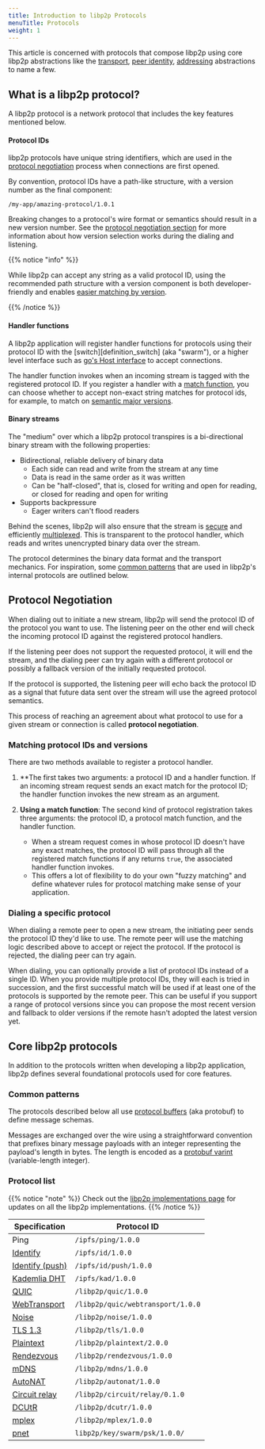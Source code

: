 ```yaml
---
title: Introduction to libp2p Protocols
menuTitle: Protocols
weight: 1
---
```


This article is concerned with protocols that compose libp2p
using core libp2p abstractions like the [transport](/concepts/transport), 
[peer identity](/concepts/peers#peer-id/), [addressing](/concepts/addressing/) 
abstractions to name a few. 

## What is a libp2p protocol?

A libp2p protocol is a network protocol that includes
the key features mentioned below.

#### Protocol IDs

libp2p protocols have unique string identifiers, which are used in the 
[protocol negotiation](#protocol-negotiation) process when connections are first opened.

By convention, protocol IDs have a path-like structure, with a version number as the 
final component:

```
/my-app/amazing-protocol/1.0.1
```

Breaking changes to a protocol's wire format or semantics should result in a new 
version number. See the [protocol negotiation section](#protocol-neotiation) for more 
information about how version selection works during the dialing and listening.

{{% notice "info" %}}

While libp2p can accept any string as a valid protocol ID,
using the recommended path structure with a version component is both
developer-friendly and enables [easier matching by version](#match-using-semver).

{{% /notice %}}

#### Handler functions

A libp2p application will register handler functions 
for protocols using their protocol ID with the
[switch][definition_switch] (aka "swarm"), or a higher level interface such as 
[go's Host interface](https://github.com/libp2p/go-libp2p-core/blob/master/host/host.go) 
to accept connections.

The handler function invokes when an incoming stream is tagged with 
the registered protocol ID. If you register a handler with a 
[match function](#matching-protocol-ids-and-versions), you can choose whether
to accept non-exact string matches for protocol ids, for example, to match 
on [semantic major versions](#match-using-semver).

#### Binary streams

The "medium" over which a libp2p protocol transpires is a bi-directional binary stream 
with the following properties:

- Bidirectional, reliable delivery of binary data
  - Each side can read and write from the stream at any time
  - Data is read in the same order as it was written
  - Can be "half-closed", that is, closed for writing and open for reading, or closed 
    for reading and open for writing
- Supports backpressure
  - Eager writers can't flood readers

Behind the scenes, libp2p will also ensure that the stream is 
[secure](/concepts/secure-comms/) and efficiently
[multiplexed](/concepts/stream-multiplexing/). This is transparent to the protocol 
handler, which reads and writes unencrypted binary data over the stream.

The protocol determines the binary data format and the transport mechanics. 
For inspiration, some [common patterns](#common-patterns) that are used in libp2p's 
internal protocols are outlined below.

## Protocol Negotiation

When dialing out to initiate a new stream, libp2p will send the protocol ID of the 
protocol you want to use. The listening peer on the other end will check the incoming 
protocol ID against the registered protocol handlers.

If the listening peer does not support the requested protocol, it will end the stream, 
and the dialing peer can try again with a different protocol or possibly a fallback 
version of the initially requested protocol.

If the protocol is supported, the listening peer will echo back the protocol ID as 
a signal that future data sent over the stream will use the agreed protocol semantics.

This process of reaching an agreement about what protocol to use for a given stream 
or connection is called **protocol negotiation**.

### Matching protocol IDs and versions

There are two methods available to register a protocol handler.

1. **The first takes two arguments: a protocol ID and a handler function. If an incoming 
stream request sends an exact match for the protocol ID; the handler function invokes 
the new stream as an argument.

2. **Using a match function**: The second kind of protocol registration takes three arguments: 
   the protocol ID, a protocol match function, and the handler function.
   - When a stream request comes in whose protocol ID doesn't have any exact matches, 
     the protocol ID will pass through all the registered match functions if any returns 
     `true`, the associated handler function invokes.
   - This offers a lot of flexibility to do your own "fuzzy matching" and define 
     whatever rules for protocol matching make sense of your application.

### Dialing a specific protocol

When dialing a remote peer to open a new stream, the initiating peer sends the protocol 
ID they'd like to use. The remote peer will use the matching logic described above to 
accept or reject the protocol. If the protocol is rejected, the dialing peer can try again.

When dialing, you can optionally provide a list of protocol IDs instead of a single ID. 
When you provide multiple protocol IDs, they will each is tried in succession, and the 
first successful match will be used if at least one of the protocols is supported by the 
remote peer. This can be useful if you support a range of protocol versions since you can 
propose the most recent version and fallback to older versions if the remote hasn't adopted 
the latest version yet.

## Core libp2p protocols

In addition to the protocols written when developing a libp2p application, libp2p defines 
several foundational protocols used for core features.

### Common patterns

The protocols described below all use 
[protocol buffers](https://developers.google.com/protocol-buffers/) 
(aka protobuf) to define message schemas.

Messages are exchanged over the wire using a straightforward convention that prefixes 
binary message payloads with an integer representing the payload's length in bytes. The
length is encoded as a 
[protobuf varint](https://developers.google.com/protocol-buffers/docs/encoding#varints) 
(variable-length integer).

### Protocol list

{{% notice "note" %}}
Check out the [libp2p implementations page](https://libp2p.io/implementations/) for 
updates on all the libp2p implementations.
{{% /notice %}}

| **Specification**                                                                         | **Protocol ID**                   |
|-------------------------------------------------------------------------------------------|-----------------------------------|
| Ping                                                                                      | `/ipfs/ping/1.0.0`                |
| [Identify](https://github.com/libp2p/specs/blob/master/identify/README.md)                | `/ipfs/id/1.0.0`                  |
| [Identify (push)](https://github.com/libp2p/specs/blob/master/identify/README.md)         | `/ipfs/id/push/1.0.0`             |
| [Kademlia DHT](https://github.com/libp2p/specs/blob/master/kad-dht/README.md)             | `/ipfs/kad/1.0.0`                 |
| [QUIC](https://datatracker.ietf.org/doc/html/rfc9000)                                     | `/libp2p/quic/1.0.0`              |
| [WebTransport](https://github.com/libp2p/specs/pull/404)                                  | `/libp2p/quic/webtransport/1.0.0` |
| [Noise](https://github.com/libp2p/specs/blob/master/noise/README.md)                      | `/libp2p/noise/1.0.0`             |
| [TLS 1.3](https://github.com/libp2p/specs/blob/master/tls/tls.md)                         | `/libp2p/tls/1.0.0`               |
| [Plaintext](https://github.com/libp2p/specs/blob/master/plaintext/README.md)              | `/libp2p/plaintext/2.0.0`         |
| [Rendezvous](https://github.com/libp2p/specs/blob/master/rendezvous/README.md)            | `/libp2p/rendezvous/1.0.0`        |
| [mDNS](https://github.com/libp2p/specs/blob/master/discovery/mdns.md)                     | `/libp2p/mdns/1.0.0`              |
| [AutoNAT](https://github.com/libp2p/specs/blob/master/autonat/README.md#autonat-protocol) | `/libp2p/autonat/1.0.0`           |
| [Circuit relay](https://github.com/libp2p/specs/blob/master/relay/README.md)              | `/libp2p/circuit/relay/0.1.0`     |
| [DCUtR](https://github.com/libp2p/specs/blob/master/relay/DCUtR.md)                       | `/libp2p/dcutr/1.0.0`             |
| [mplex](https://github.com/libp2p/specs/blob/master/mplex/README.md)                      | `/libp2p/mplex/1.0.0`             |
| [pnet](https://github.com/libp2p/specs/blob/master/pnet/Private-Networks-PSK-V1.md)       | `libp2p/key/swarm/psk/1.0.0/`     |
